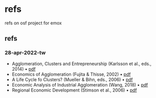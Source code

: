 # refs
refs on osf project for emox


## refs
### 28-apr-2022-tw
+ Agglomeration, Clusters and Entrepreneurship (Karlsson et al., eds., 2014) &bull; [pdf](https://osf.io/mqb93/)
+ Economics of Agglomeration (Fujita & Thisse, 2002) &bull; [pdf](https://osf.io/udza9/)
+ A Life Cycle fo Clusters? (Mueller & Bihn, eds., 2006) &bull; [pdf](https://osf.io/qadp2/)
+ Economic Analysis of Industrial Agglomeration (Wang, 2018) &bull; [pdf](https://osf.io/3d29y/)
+ Regional Economic Development (Stimson et al., 2006) &bull; [pdf](https://osf.io/vyqf9/)
